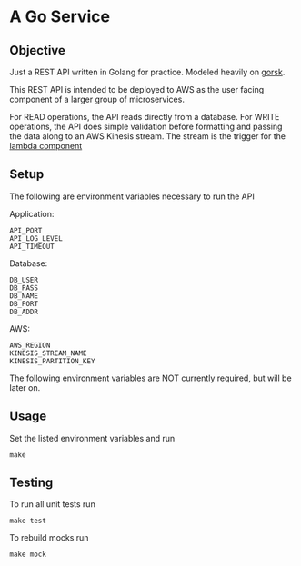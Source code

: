 # A Go Service

## Objective

Just a REST API written in Golang for practice. Modeled heavily on [gorsk](https://github.com/ribice/gorsk). 

This REST API is intended to be deployed to AWS as the user facing component of a larger group of microservices.

For READ operations, the API reads directly from a database. 
For WRITE operations, the API does simple validation before formatting and passing the data along to an AWS Kinesis stream. The stream is the trigger for the [lambda component](https://github.com/konstantinfarrell/go-example-lambda)


## Setup

The following are environment variables necessary to run the API

Application:

	API_PORT
	API_LOG_LEVEL
	API_TIMEOUT

Database:

	DB_USER
	DB_PASS
	DB_NAME
	DB_PORT
	DB_ADDR

AWS:

	AWS_REGION
	KINESIS_STREAM_NAME
	KINESIS_PARTITION_KEY

The following environment variables are NOT currently required, but will be later on.


## Usage

Set the listed environment variables and run

	make

## Testing

To run all unit tests run

	make test

To rebuild mocks run

	make mock